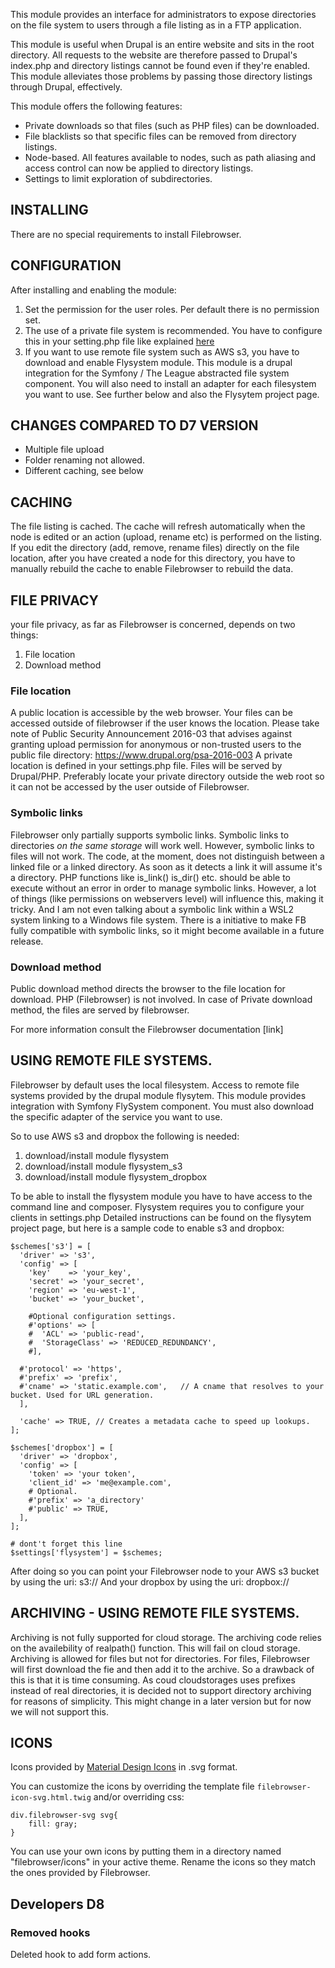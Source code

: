 This module provides an interface for administrators to expose directories on the file system to users through a file listing as in a FTP application.

This module is useful when Drupal is an entire website and sits in the root
directory. All requests to the website are therefore passed to Drupal's
index.php and directory listings cannot be found even if they're enabled.
This module alleviates those problems by passing those directory listings
through Drupal, effectively.

This module offers the following features:
 - Private downloads so that files (such as PHP files) can be downloaded.
 - File blacklists so that specific files can be removed from directory listings.
 - Node-based. All features available to nodes, such as path aliasing and access control can now be applied to directory listings.
 - Settings to limit exploration of subdirectories.

## INSTALLING ##
There are no special requirements to install Filebrowser.

## CONFIGURATION ##
After installing and enabling the module:
1. Set the permission for the user roles. Per default there is no permission set.
2. The use of a private file system is recommended. You have to configure this in your setting.php file like explained [here](https://www.drupal.org/documentation/modules/file)
3. If you want to use remote file system such as AWS s3, you have to download and enable Flysystem module.
   This module is a drupal integration for the Symfony / The League abstracted file system component. You will also need to install an adapter for each filesystem you want to use. See further below and also the Flysytem project page.

## CHANGES COMPARED TO D7 VERSION ##
 - Multiple file upload
 - Folder renaming not allowed.
 - Different caching, see below

## CACHING ##
The file listing is cached. The cache will refresh automatically when the node is edited or an action (upload, rename etc) is performed on the listing. If you edit the directory (add, remove, rename files) directly on the file location, after you have created a node for this directory, you have to manually rebuild the cache to enable Filebrowser to rebuild the data.

## FILE PRIVACY ##
your file privacy, as far as Filebrowser is concerned, depends on two things:
1. File location
2. Download method

### File location ###
A public location is accessible by the web browser. Your files can be accessed outside of filebrowser if the user knows the location.
Please take note of Public Security Announcement 2016-03 that advises against granting upload permission for anonymous or non-trusted users to the public file directory: https://www.drupal.org/psa-2016-003
A private location is defined in your settings.php file. Files will be served by Drupal/PHP. Preferably locate your private directory outside the web root so it can not be accessed by the user outside of Filebrowser.

### Symbolic links ###
Filebrowser only partially supports symbolic links. Symbolic links to directories *on the same storage* will work well. However, symbolic links to files will not work.
The code, at the moment, does not distinguish between a linked file or a linked directory. As soon as it detects a link it will assume it's a directory.
PHP functions like is_link() is_dir() etc. should be able to execute without an error in order to manage symbolic links. However, a lot of things (like permissions on webservers level) will influence this, making it tricky.
And I am not even talking about a symbolic link within a WSL2 system linking to a Windows file system.
There is a initiative to make FB fully compatible with symbolic links, so it might become available in a future release.

### Download method ###
Public download method directs the browser to the file location for download. PHP (Filebrowser) is not involved.
In case of Private download method, the files are served by filebrowser.

For more information consult the Filebrowser documentation [link]

## USING REMOTE FILE SYSTEMS. ##

Filebrowser by default uses the local filesystem.
Access to remote file systems provided by the drupal module flysytem. This module provides integration with Symfony FlySystem component.
You must also download the specific adapter of the service you want to use.

So to use AWS s3 and dropbox the following is needed:
1. download/install module flysystem
2. download/install module flysystem_s3
3. download/install module flysystem_dropbox

To be able to install the flysystem module you have to have access to the command line and composer.
Flysystem requires you to configure your clients in settings.php
Detailed instructions can be found on the flysytem project page, but here is a sample code to enable s3 and dropbox:

```
$schemes['s3'] = [
  'driver' => 's3',
  'config' => [
    'key'    => 'your_key',
    'secret' => 'your_secret',
    'region' => 'eu-west-1',
    'bucket' => 'your_bucket',

    #Optional configuration settings.
    #'options' => [
    #  'ACL' => 'public-read',
    #  'StorageClass' => 'REDUCED_REDUNDANCY',
    #],

  #'protocol' => 'https',
  #'prefix' => 'prefix',
  #'cname' => 'static.example.com',   // A cname that resolves to your bucket. Used for URL generation.
  ],

  'cache' => TRUE, // Creates a metadata cache to speed up lookups.
];

$schemes['dropbox'] = [
  'driver' => 'dropbox',
  'config' => [
    'token' => 'your token',
    'client_id' => 'me@example.com',
    # Optional.
    #'prefix' => 'a_directory'
    #'public' => TRUE,
  ],
];

# dont't forget this line
$settings['flysystem'] = $schemes;
```
After doing so you can point your Filebrowser node to your AWS s3 bucket by using the uri: s3://
And your dropbox by using the uri: dropbox://

## ARCHIVING  - USING REMOTE FILE SYSTEMS. ##
Archiving is not fully supported for cloud storage.
The  archiving code relies on the availebility of realpath() function. This will fail on  cloud storage.
Archiving is allowed for files but not for directories.
For files, Filebrowser will first download the fie and then add it to the archive. So a drawback of this  is that it is time consuming.
As coud cloudstorages uses prefixes instead of real directories, it is decided not to support directory archiving for reasons of simplicity.
This might change in a later version but for now we will not support this.

## ICONS ##
 Icons provided by [Material Design Icons](https://materialdesignicons.com/) in .svg format.

 You can customize the icons by overriding the template file `filebrowser-icon-svg.html.twig` and/or
 overriding css:
 ```
 div.filebrowser-svg svg{
     fill: gray;
 }
 ```
 You can use your own icons by putting them in a directory named "filebrowser/icons" in your active theme. Rename the icons so they match the ones provided by Filebrowser.

## Developers D8 ##
### Removed hooks ###
Deleted hook to add form actions.

